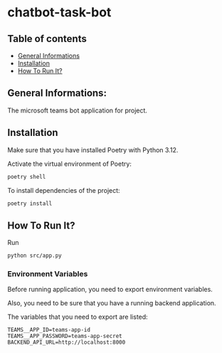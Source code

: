 # chatbot-task-bot

## Table of contents
* [General Informations](#general-informations)
* [Installation](#installation)
* [How To Run It?](#how-to-run-it)


## General Informations:

The microsoft teams bot application for project.

## Installation

Make sure that you have installed Poetry with Python 3.12.

Activate the virtual environment of Poetry:
```bash
poetry shell
```

To install dependencies of the project:
```bash
poetry install
```

## How To Run It?

Run

```bash
python src/app.py
```

### Environment Variables

Before running application, you need to export environment variables.

Also, you need to be sure that you have a running backend application.

The variables that you need to export are listed:

```
TEAMS__APP_ID=teams-app-id
TEAMS__APP_PASSWORD=teams-app-secret
BACKEND_API_URL=http://localhost:8000
```



